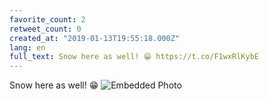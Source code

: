 ```yaml
---
favorite_count: 2
retweet_count: 0
created_at: "2019-01-13T19:55:18.000Z"
lang: en
full_text: Snow here as well! 😁 https://t.co/F1wxRlKybE
---
```


Snow here as well! 😁
![Embedded Photo](https://twitter-media-coderbyheart.s3.eu-north-1.amazonaws.com/1084539403979145217-Dw0O1J4WkAAFHdI.jpg)
